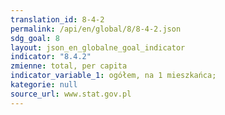 ```yaml
---
translation_id: 8-4-2
permalink: /api/en/global/8/8-4-2.json
sdg_goal: 8
layout: json_en_globalne_goal_indicator
indicator: "8.4.2"
zmienne: total, per capita
indicator_variable_1: ogółem, na 1 mieszkańca;
kategorie: null
source_url: www.stat.gov.pl
---
```

